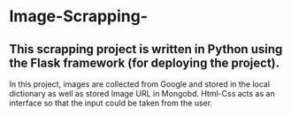# Image-Scrapping-
## This scrapping project is written in Python using the Flask framework (for deploying the project).
In this project, images are collected from Google and stored in the local dictionary as well as stored Image URL in Mongobd.
Html-Css acts as an interface so that the input could be taken from the user.
